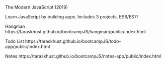 The Modern JavaScript (2019) 

Learn JavaScript by building apps. Includes 3 projects, ES6/ES7!
<p> Hangman
https://taraskhust.github.io/bootcampJS/hangman/public/index.html
<p> Todo List
https://taraskhust.github.io/bootcampJS/todo-app/public/index.html
<p> Notes
https://taraskhust.github.io/bootcampJS/notes-app/public/index.html
